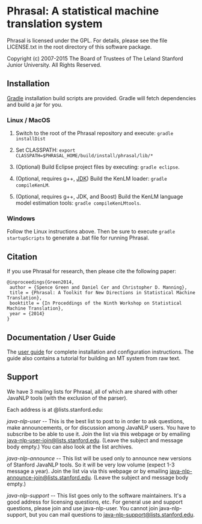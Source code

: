# Phrasal: A statistical machine translation system

Phrasal is licensed under the GPL. For details, please see the file LICENSE.txt in the root directory of this software package.

Copyright (c) 2007-2015 The Board of Trustees of The Leland Stanford Junior University. All Rights Reserved.

## Installation

[Gradle](http://gradle.org) installation build scripts are provided. Gradle will fetch dependencies and build a jar for you.

### Linux / MacOS

1. Switch to the root of the Phrasal repository and execute: `gradle installDist`

1. Set CLASSPATH: `export CLASSPATH=$PHRASAL_HOME/build/install/phrasal/lib/*`

1. (Optional) Build Eclipse project files by executing: `gradle eclipse`.

1. (Optional, requires g++, [JDK](http://www.oracle.com/technetwork/java/javase/downloads/index.html)) Build the KenLM loader: `gradle compileKenLM`.

1. (Optional, requires g++, JDK, and Boost) Build the KenLM language model estimation tools: `gradle compileKenLMtools`.

### Windows

Follow the Linux instructions above. Then be sure to execute `gradle startupScripts` to generate a .bat file for running Phrasal.

## Citation

If you use Phrasal for research, then please cite the following paper:

```
@inproceedings{Green2014,
 author = {Spence Green and Daniel Cer and Christopher D. Manning},
 title = {Phrasal: A Toolkit for New Directions in Statistical Machine Translation},
 booktitle = {In Proceddings of the Ninth Workshop on Statistical Machine Translation},
 year = {2014}
}
```

## Documentation / User Guide

The [user guide](http://www-nlp.stanford.edu/wiki/Software/Phrasal) for complete installation and configuration instructions. The guide also
contains a tutorial for building an MT system from raw text.

## Support

We have 3 mailing lists for Phrasal, all of which are shared with other JavaNLP
tools (with the exclusion of the parser). 

Each address is at @lists.stanford.edu:

*java-nlp-user* -- This is the best list to post to in order to ask questions, make
announcements, or for discussion among JavaNLP users. You have to subscribe to 
be able to use it. Join the list via this webpage or by emailing 
java-nlp-user-join@lists.stanford.edu. (Leave the subject and message body 
empty.) You can also look at the list archives.

*java-nlp-announce* -- This list will be used only to announce new versions of 
Stanford JavaNLP tools. So it will be very low volume (expect 1-3 message a 
year). Join the list via via this webpage or by emailing 
java-nlp-announce-join@lists.stanford.edu. (Leave the subject and message 
body empty.)

*java-nlp-support* -- This list goes only to the software maintainers. It's a good 
address for licensing questions, etc. For general use and support questions, 
please join and use java-nlp-user. You cannot join java-nlp-support, but you 
can mail questions to java-nlp-support@lists.stanford.edu.
